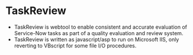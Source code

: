 # TaskReview
* TaskReview is webtool to enable consistent and accurate evaluation of Service-Now tasks as part of a quality evaluation and review system.
* TaskReview is written as javascript/asp to run on Microsoft IIS, only reverting to VBscript for some file I/O procedures.

